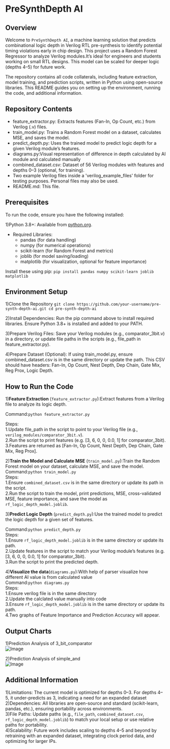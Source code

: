 # PreSynthDepth AI

## Overview
Welcome to `PreSynthDepth AI`, a machine learning solution that predicts combinational logic depth in Verilog RTL pre-synthesis to identify potential timing violations early in chip design. This project uses a Random Forest Regressor to analyze Verilog modules.It’s ideal for engineers and students working on small RTL designs. This model can be scaled for deeper logic (depths 4–5) for future work.

The repository contains all code collaterals, including feature extraction, model training, and prediction scripts, written in Python using open-source libraries. This README guides you on setting up the environment, running the code, and additional information.

## Repository Contents
- feature_extractor.py: Extracts features (Fan-In, Op Count, etc.) from Verilog (.v) files.
- train_model.py: Trains a Random Forest model on a dataset, calculates MSE, and saves the model.
- predict_depth.py: Uses the trained model to predict logic depth for a given Verilog module’s features.
- diagrams.py:Visual representation of difference in depth calculated by AI module and calculated manually
- combined_dataset.csv: Dataset of 56 Verilog modules with features and depths 0–3 (optional, for training).
- Two example Verilog files inside a 'verilog_example_files' folder for testing purposes. Personal files may also be used.
- README.md: This file.

## Prerequisites
To run the code, ensure you have the following installed:

1)Python 3.8+: Available from [python.org](https://www.python.org/downloads/).
- Required Libraries:
  - pandas (for data handling)
  - numpy (for numerical operations)
  - scikit-learn (for Random Forest and metrics)
  - joblib (for model saving/loading)
  - matplotlib (for visualization, optional for feature importance)


Install these using pip:
`pip install pandas numpy scikit-learn joblib matplotlib`

## Environment Setup
1)Clone the Repository
`git clone https://github.com/your-username/pre-synth-depth-ai.git
cd pre-synth-depth-ai`

2)Install Dependencies: Run the pip command above to install required libraries. Ensure Python 3.8+ is installed and added to your PATH.

3)Prepare Verilog Files:
Save your Verilog modules (e.g., comparator_3bit.v) in a directory, or update file paths in the scripts (e.g., file_path in feature_extractor.py).

4)Prepare Dataset (Optional):
If using train_model.py, ensure combined_dataset.csv is in the same directory or update the path. This CSV should have headers: Fan-In, Op Count, Nest Depth, Dep Chain, Gate Mix, Reg Prox, Logic Depth.

## How to Run the Code
1)**Feature Extraction** (`feature_extractor.py`):Extract features from a Verilog file to analyze its logic depth.

Command:`python feature_extractor.py`

Steps:\
1.Update file_path in the script to point to your Verilog file (e.g., `verilog_modules/comparator_3bit.v`).\
2.Run the script to print features (e.g. [3, 6, 0, 0, 0.0, 1] for comparator_3bit).\
3.Features are returned as [Fan-In, Op Count, Nest Depth, Dep Chain, Gate Mix, Reg Prox].

2)**Train the Model and Calculate MSE** (`train_model.py`):Train the Random Forest model on your dataset, calculate MSE, and save the model.\
Command:`python train_model.py`\
Steps:\
1.Ensure `combined_dataset.csv` is in the same directory or update its path in the script.\
2.Run the script to train the model, print predictions, MSE, cross-validated MSE, feature importance, and save the model as `rf_logic_depth_model.joblib`.


3)**Predict Logic Depth** (`predict_depth.py`):Use the trained model to predict the logic depth for a given set of features.

Command:`python predict_depth.py`\
Steps:\
1.Ensure `rf_logic_depth_model.joblib` is in the same directory or update its path.\
2.Update features in the script to match your Verilog module’s features (e.g. [3, 6, 0, 0, 0.0, 1] for comparator_3bit).\
3.Run the script to print the predicted depth.

4)**Visualize the data**(`diagrams.py`):With help of parser visualize how different AI value is from calculated value\
Command:`python diagrams.py`\
Steps:\
1.Ensure verilog file is in the same directory\
2.Update the calclated value manually into code\
3.Ensure `rf_logic_depth_model.joblib` is in the same directory or update its path.\
4.Two graphs of Feature Importance and Prediction Accuracy will appear.

## Output Charts

1)Prediction Analysis of 3_bit_comparator\
![Image](https://github.com/user-attachments/assets/3df316da-cc3a-4610-b436-7cbc8ac95365)

2)Prediction Analysis of simple_and\
![Image](https://github.com/user-attachments/assets/afe3dbca-d1a6-42dc-815a-618463a0bf79)


## Additional Information
1)Limitations: The current model is optimized for depths 0–3. For depths 4–5, it under-predicts as 3, indicating a need for an expanded dataset\
2)Dependencies: All libraries are open-source and standard (scikit-learn, pandas, etc.), ensuring portability across environments.\
3)File Paths: Update paths (e.g., ``file_path``, ``combined_dataset.csv``, ``rf_logic_depth_model.joblib``) to match your local setup or use relative paths for portability.\
4)Scalability: Future work includes scaling to depths 4–5 and beyond by retraining with an expanded dataset, integrating clock period data, and optimizing for larger IPs.




